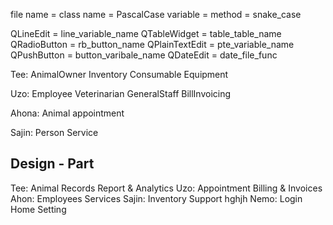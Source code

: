 file name = class name =  PascalCase
variable = method = snake_case

QLineEdit = line_variable_name
QTableWidget = table_table_name
QRadioButton = rb_button_name
QPlainTextEdit = pte_variable_name
QPushButton = button_varibale_name
QDateEdit = date_file_func

Tee: 
   AnimalOwner
   Inventory
   Consumable
   Equipment
    
Uzo:
    Employee
    Veterinarian
    GeneralStaff
    BillInvoicing
    
Ahona:
     Animal
     appointment

Sajin:
     Person
     Service
     
Design - Part
---------------
Tee:
     Animal Records
     Report & Analytics
Uzo:
     Appointment
     Billing & Invoices
Ahon:
     Employees
     Services
Sajin:
     Inventory
     Support
     hghjh
Nemo:
     Login
     Home
     Setting
    
    

